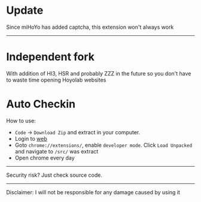 # Update
Since miHoYo has added captcha, this extension won't always work
________________________

# Independent fork
With addition of HI3, HSR and probably ZZZ in the future so you don't have to waste time opening Hoyolab websites

# Auto Checkin
How to use: 
+ `Code` -> `Download Zip` and extract in your computer.    
+ Login to [web](https://webstatic-sea.mihoyo.com/ys/event/signin-sea/index.html?act_id=e202102251931481)  
+ Goto `chrome://extensions/`, enable `developer mode`. Click `Load Unpacked` and navigate to `/src/` was extract  
+ Open chrome every day
________________________
Security risk? Just check source code.
________________________
Disclaimer: I will not be responsible for any damage caused by using it
